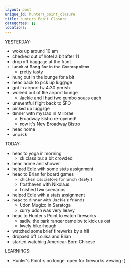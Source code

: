 ```yaml
---
layout: post
unique_id: hunters_point_closure
title: Hunters Point Closure
categories: []
locations: 
---
```


YESTERDAY:
* woke up around 10 am
* checked out of hotel a bit after 11
* drop off baggage at the front
* lunch at Bang Bar in the Cosmopolitan
  * pretty tasty
* hung out in the lounge for a bit
* head back to pick up luggage
* got to airport by 4:30 pm ish
* worked out of the airport lounge
  * Jackie and I had two gumbo soups each
* uneventful flight back to SFO
* picked up luggage
* dinner with my Dad in Millbrae
  * Broadway Bistro re-opened!
  * now it's New Broadway Bistro
* head home
* unpack

TODAY:
* head to yoga in morning
  * ok class but a bit crowded
* head home and shower
* helped Edie with some stats assignment
* head to Brian for board games
  * chicken cacciatore for lunch (tasty!)
  * frosthaven with Nikolaus
  * finished two scenarios
* helped Edie with a stats assignment
* head to dinner with Jackie's friends
  * Udon Mugizo in Saratoga
  * curry udon was very heavy
* head to Hunter's Point to watch fireworks
  * sadly, the park ranger came by to kick us out
  * lovely hike though
* watched some brief fireworks by a hill
* dropped off Louisa and Brian
* started watching American Born Chinese

LEARNINGS:
* Hunter's Point is no longer open for fireworks viewing :(
